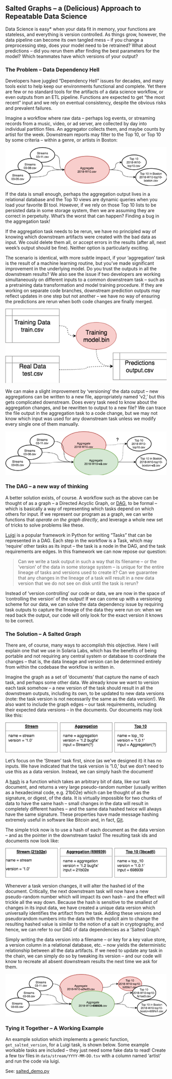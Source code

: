 ## Salted Graphs – a (Delicious) Approach to Repeatable Data Science

Data Science is easy* when your data fit in memory, your functions are
stateless, and everything is version controlled.  As things grow, however, the
data pipeline can become its own tangled mess – if you change a preprocessing
step, does your model need to be retrained?  What about predictions – did you
rerun them after finding the best parameters for the model?  Which teammates
have which versions of your output?

### The Problem – Data Dependency Hell

Developers have juggled “Dependency Hell” issues for decades, and many tools
exist to help keep our environments functional and complete.  Yet there are few
or no standard tools for the artifacts of a data science workflow, or even
outputs from an ETL pipeline.  Functions are expected to get “the most recent”
input and we rely on eventual consistency, despite the obvious risks and
prevalent failures.

Imagine a workflow where raw data – perhaps log events, or streaming records
from a music, video, or ad server, are collected by day into individual
partition files.  An aggregator collects them, and maybe counts by artist for
the week.  Downstream reports may filter to the Top 10, or Top 10 by some
criteria – within a genre, or artists in Boston:

![](img/aggregate.png)

If the data is small enough, perhaps the aggregation output lives in a
relational database and the Top 10 views are dynamic queries when you load your
favorite BI tool.  However, if we rely on those Top 10 lists to be persisted
data in some storage system, then we are assuming they are correct in
perpetuity.  What’s the worst that can happen? Finding a bug in the aggregation
task!

If the aggregation task needs to be rerun, we have no principled way of knowing
which downstream artifacts were created with the bad data as input.  We could
delete them all, or accept errors in the results (after all, next week’s output
should be fine).  Neither option is particularly exciting.

The scenario is identical, with more subtle impact, if your ‘aggregation’ task
is the result of a machine learning routine, but you’ve made significant
improvement in the underlying model.  Do you trust the outputs in all the
downstream results?  We also see the issue if two developers are working
simultaneously on different inputs to a common downstream task – such as a
pretraining data transformation and model training procedure.  If they are
working on separate code branches, downstream prediction outputs may reflect
updates in one step but not another – we have no way of ensuring the predictions
are rerun when both code changes are finally merged.

![](img/model.png)

We can make a slight improvement by ‘versioning’ the data output – new
aggregations can be written to a new file, appropriately named ‘v2,’ but this
gets complicated downstream.  Does every task need to know about the aggregation
changes, and be rewritten to output to a new file?  We can trace the file output
in the aggregation task to a code change, but we may not know which input was
used for any downstream task unless we modify every single one of them manually.

![](img/bug-v2.png)

### The DAG – a new way of thinking

A better solution exists, of course.  A workflow such as the above can be
thought of as a graph – a Directed Acyclic Graph, or
[DAG](https://en.wikipedia.org/wiki/Directed_acyclic_graph), to be formal –
which is basically a way of representing which tasks depend on which others for
input.  If we represent our program as a graph, we can write functions that
*operate on the graph directly*, and leverage a whole new set of tricks to solve
problems like these.

[Luigi](http://luigi.readthedocs.io/en/stable/) is a popular framework in Python
for writing “Tasks” that can be represented in a DAG.  Each step in the workflow
is a Task, which may ‘require’ other tasks as its input – the task is a node in
the DAG, and the task requirements are edges.  In this framework we can now
repose our question:

> Can we write a task output in such a way that its filename – or the ‘version’
> of the data in some storage system – is unique for the entire lineage of tasks
> and versions used to create it?  Can we guarantee that any changes in the
> lineage of a task will result in a new data version that we do not see on disk
> until the task is rerun?

Instead of ‘version controlling’ our code or data, we are now in the space of
‘controlling the version’ of the output!  If we can come up with a versioning
scheme for our data, we can solve the data dependency issue by requiring task
outputs to capture the lineage of the data they were run on: when we read back
the output, our code will only look for the exact version it knows to be
correct.

### The Solution – A Salted Graph

There are, of course, many ways to accomplish this objective.  Here I will
explain one that we use in Solaria Labs, which has the benefits of being
portable and not requiring any central system or database to coordinate the
changes – that is, the data lineage and version can be determined entirely from
within the codebase the workflow is written in.

Imagine the graph as a set of ‘documents’ that capture the name of each task,
and perhaps some other data.  We already know we want to version each task
somehow – a new version of the task should result in all the downstream outputs,
including its own, to be updated to new data versions (note: the task version is
not necessarily the same as the data version!).  We also want to include the
graph edges – our task requirements, including their expected data versions – in
the documents.  Our documents may look like this:

![](img/tasks.png)

Let’s focus on the ‘Stream’ task first, since (as we’ve designed it) it has no
inputs.  We have indicated that the task version is ‘1.0,’ but we don’t need to
use this as a data version.  Instead, we can simply hash the document!

A [hash](https://en.wikipedia.org/wiki/Cryptographic_hash_function) is a
function which takes an arbitrary bit of data, like our task document, and
returns a very large pseudo-random number (usually written as a hexadecimal
code, e.g. 21b02e) which can be thought of as the signature, or digest, of the
data.  It is virtually impossible for two chunks of data to have the same hash –
small changes in the data will result in completely different hashes – and the
same data hashed twice will always have the same signature.  These properties
have made message hashing extremely useful in software like Bitcoin and, in
fact, [Git](https://git-scm.com/book/en/v1/Git-Internals).

The simple trick now is to use a hash of each document as the data version – and
as the pointer in the downstream tasks! The resulting task ids and documents now
look like:

![](img/salted.png)

Whenever a task version changes, it will alter the hashed id of the document.
Critically, the next downstream task will now have a new pseudo-random number
which will impact its own hash – and the effect will trickle all the way down.
Because the hash is sensitive to the smallest of changes in its input data, we
have created a unique data version which universally identifies the artifact
from the task.  Adding these versions and pseudorandom numbers into the data
with the explicit aim to change the resulting hashed value is similar to the
notion of a salt in cryptography, and hence, we can refer to our DAG of data
dependencies as a ‘Salted Graph.’

Simply writing the data version into a filename – or key for a key value store,
a version column in a relational database, etc. – now yields the deterministic
relationship between all the data artifacts.  If we need to update any task in
the chain, we can simply do so by tweaking its version – and our code will know
to recreate all absent downstream results the next time we ask for them.

![](img/bug-salted.png)

### Tying it Together – A Working Example

An example solution which implements a generic function, `get_salted_version`,
for a Luigi task, is shown below.  Some example workable tasks are included –
they just need some fake data to read!  Create a few tsv files in
`data/stream/YYYY-MM-DD.tsv` with a column named ‘artist’ and run the code via
luigi.

See: [salted_demo.py](salted_demo.py)

